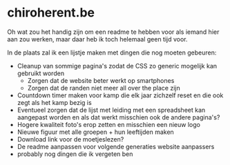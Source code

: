 # chiroherent.be
Oh wat zou het handig zijn om een readme te hebben voor als iemand hier aan zou werken, maar daar heb ik toch helemaal geen tijd voor.

In de plaats zal ik een lijstje maken met dingen die nog moeten gebeuren:
- Cleanup van sommige pagina's zodat de CSS zo generic mogelijk kan gebruikt worden
  - Zorgen dat de website beter werkt op smartphones
  - Zorgen dat de randen niet meer all over the place zijn
- Countdown timer maken voor kamp die elk jaar zichzelf reset en die ook zegt als het kamp bezig is
- Eventueel zorgen dat de lijst met leiding met een spreadsheet kan aangepast worden en als dat werkt misschien ook de andere pagina's?
- Hogere kwaliteit foto's erop zetten en misschien een nieuw logo
- Nieuwe figuur met alle groepen + hun leeftijden maken
- Download link voor de moetjeslezen?
- De readme aanpassen voor volgende generaties website aanpassers
- probably nog dingen die ik vergeten ben
